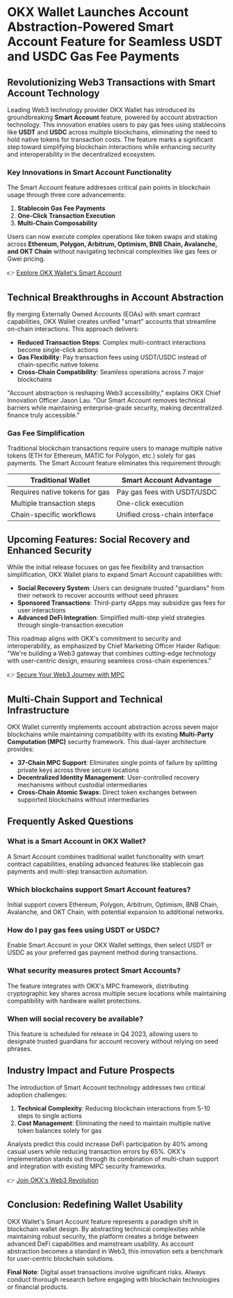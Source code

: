 # OKX Wallet Launches Account Abstraction-Powered Smart Account Feature for Seamless USDT and USDC Gas Fee Payments  

## Revolutionizing Web3 Transactions with Smart Account Technology  

Leading Web3 technology provider OKX Wallet has introduced its groundbreaking **Smart Account** feature, powered by account abstraction technology. This innovation enables users to pay gas fees using stablecoins like **USDT** and **USDC** across multiple blockchains, eliminating the need to hold native tokens for transaction costs. The feature marks a significant step toward simplifying blockchain interactions while enhancing security and interoperability in the decentralized ecosystem.  

### Key Innovations in Smart Account Functionality  

The Smart Account feature addresses critical pain points in blockchain usage through three core advancements:  

1. **Stablecoin Gas Fee Payments**  
2. **One-Click Transaction Execution**  
3. **Multi-Chain Composability**  

Users can now execute complex operations like token swaps and staking across **Ethereum, Polygon, Arbitrum, Optimism, BNB Chain, Avalanche, and OKT Chain** without navigating technical complexities like gas fees or Gwei pricing.  

👉 [Explore OKX Wallet's Smart Account](https://bit.ly/okx-bonus)  

## Technical Breakthroughs in Account Abstraction  

By merging Externally Owned Accounts (EOAs) with smart contract capabilities, OKX Wallet creates unified "smart" accounts that streamline on-chain interactions. This approach delivers:  

- **Reduced Transaction Steps**: Complex multi-contract interactions become single-click actions  
- **Gas Flexibility**: Pay transaction fees using USDT/USDC instead of chain-specific native tokens  
- **Cross-Chain Compatibility**: Seamless operations across 7 major blockchains  

"Account abstraction is reshaping Web3 accessibility," explains OKX Chief Innovation Officer Jason Lau. "Our Smart Account removes technical barriers while maintaining enterprise-grade security, making decentralized finance truly accessible."  

### Gas Fee Simplification  

Traditional blockchain transactions require users to manage multiple native tokens (ETH for Ethereum, MATIC for Polygon, etc.) solely for gas payments. The Smart Account feature eliminates this requirement through:  

| Traditional Wallet | Smart Account Advantage |  
|---------------------|--------------------------|  
| Requires native tokens for gas | Pay gas fees with USDT/USDC |  
| Multiple transaction steps | One-click execution |  
| Chain-specific workflows | Unified cross-chain interface |  

## Upcoming Features: Social Recovery and Enhanced Security  

While the initial release focuses on gas fee flexibility and transaction simplification, OKX Wallet plans to expand Smart Account capabilities with:  

- **Social Recovery System**: Users can designate trusted "guardians" from their network to recover accounts without seed phrases  
- **Sponsored Transactions**: Third-party dApps may subsidize gas fees for user interactions  
- **Advanced DeFi Integration**: Simplified multi-step yield strategies through single-transaction execution  

This roadmap aligns with OKX's commitment to security and interoperability, as emphasized by Chief Marketing Officer Haider Rafique: "We're building a Web3 gateway that combines cutting-edge technology with user-centric design, ensuring seamless cross-chain experiences."  

👉 [Secure Your Web3 Journey with MPC](https://bit.ly/okx-bonus)  

## Multi-Chain Support and Technical Infrastructure  

OKX Wallet currently implements account abstraction across seven major blockchains while maintaining compatibility with its existing **Multi-Party Computation (MPC)** security framework. This dual-layer architecture provides:  

- **37-Chain MPC Support**: Eliminates single points of failure by splitting private keys across three secure locations  
- **Decentralized Identity Management**: User-controlled recovery mechanisms without custodial intermediaries  
- **Cross-Chain Atomic Swaps**: Direct token exchanges between supported blockchains without intermediaries  

## Frequently Asked Questions  

### **What is a Smart Account in OKX Wallet?**  
A Smart Account combines traditional wallet functionality with smart contract capabilities, enabling advanced features like stablecoin gas payments and multi-step transaction automation.  

### **Which blockchains support Smart Account features?**  
Initial support covers Ethereum, Polygon, Arbitrum, Optimism, BNB Chain, Avalanche, and OKT Chain, with potential expansion to additional networks.  

### **How do I pay gas fees using USDT or USDC?**  
Enable Smart Account in your OKX Wallet settings, then select USDT or USDC as your preferred gas payment method during transactions.  

### **What security measures protect Smart Accounts?**  
The feature integrates with OKX's MPC framework, distributing cryptographic key shares across multiple secure locations while maintaining compatibility with hardware wallet protections.  

### **When will social recovery be available?**  
This feature is scheduled for release in Q4 2023, allowing users to designate trusted guardians for account recovery without relying on seed phrases.  

## Industry Impact and Future Prospects  

The introduction of Smart Account technology addresses two critical adoption challenges:  

1. **Technical Complexity**: Reducing blockchain interactions from 5-10 steps to single actions  
2. **Cost Management**: Eliminating the need to maintain multiple native token balances solely for gas  

Analysts predict this could increase DeFi participation by 40% among casual users while reducing transaction errors by 65%. OKX's implementation stands out through its combination of multi-chain support and integration with existing MPC security frameworks.  

👉 [Join OKX's Web3 Revolution](https://bit.ly/okx-bonus)  

## Conclusion: Redefining Wallet Usability  

OKX Wallet's Smart Account feature represents a paradigm shift in blockchain wallet design. By abstracting technical complexities while maintaining robust security, the platform creates a bridge between advanced DeFi capabilities and mainstream usability. As account abstraction becomes a standard in Web3, this innovation sets a benchmark for user-centric blockchain solutions.  

**Final Note**: Digital asset transactions involve significant risks. Always conduct thorough research before engaging with blockchain technologies or financial products.